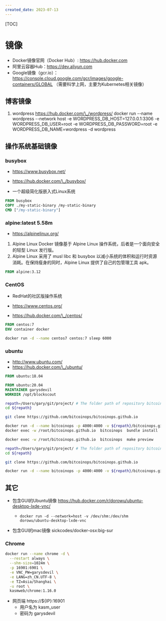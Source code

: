 ```yaml
---
created_date: 2023-07-13
---
```


[TOC]

# 镜像

- Docker镜像官网（Docker Hub）: https://hub.docker.com
- 阿里云容器Hub：https://dev.aliyun.com
- Google镜像（gcr.io）：https://console.cloud.google.com/gcr/images/google-containers/GLOBAL
  （需要科学上网，主要为Kubernetes相关镜像）

## 博客镜像

1. wordpress
   https://hub.docker.com/\_/wordpress/
   docker run --name wordpress --network host -e WORDPRESS_DB_HOST=127.0.0.1:3306 -e WORDPRESS_DB_USER=root -e WORDPRESS_DB_PASSWORD=root -e WORDPRESS_DB_NAME=wordpress -d wordpress

## 操作系统基础镜像

### busybox

- https://www.busybox.net/

- https://hub.docker.com/\_/busybox/

- 一个超级简化版嵌入式Linux系统

```Dockerfile
FROM busybox
COPY ./my-static-binary /my-static-binary
CMD ["/my-static-binary"]
```

### alpine:latest 5.58m

- https://alpinelinux.org/

1. Alpine Linux Docker 镜像基于 Alpine Linux 操作系统，后者是一个面向安全的轻型 Linux 发行版。
2. Alpine Linux 采用了 musl libc 和 busybox 以减小系统的体积和运行时资源消耗。在保持瘦身的同时，Alpine Linux 提供了自己的包管理工具 apk。

```Dockerfile
FROM alpine:3.12
```

### CentOS

- RedHat的社区版操作系统

- https://www.centos.org/

- https://hub.docker.com/\_/centos/

```Dockerfile
FROM centos:7
ENV container docker
```

```bash
docker run -d --name centos7 centos:7 sleep 6000
```

### ubuntu

- http://www.ubuntu.com/
- https://hub.docker.com/\_/ubuntu/

```Dockerfile
FROM ubuntu:18.04
```

```Dockerfile
FROM ubuntu:20.04
MAINTAINER garysdevil
WORKDIR /opt/blockscout
```

```bash
repath=/Users/gary/git/project/ # The folder path of repository bitcoinops.github.io
cd ${repath}

git clone https://github.com/bitcoinops/bitcoinops.github.io

docker run -d --name bitcoinops -p 4000:4000 -v ${repath}/bitcoinops.github.io:/root/bitcoinops.github.io ruby:2.6.4-stretch sleep 31536000
docker exec -w /root/bitcoinops.github.io  bitcoinops  bundle install

docker exec -w /root/bitcoinops.github.io  bitcoinops  make preview
```

```bash
repath=/Users/gary/git/project/ # The folder path of repository bitcoinops.github.io
cd ${repath}

git clone https://github.com/bitcoinops/bitcoinops.github.io

docker run -d --name bitcoinops -p 4000:4000 -v ${repath}/bitcoinops.github.io:/root/bitcoinops.github.io -w /root/bitcoinops.github.io ruby:2.6.4-stretch /bin/bash -c "bundle install && make preview"
```

## 其它

- 包含GUI的Ubuntu镜像 https://hub.docker.com/r/dorowu/ubuntu-desktop-lxde-vnc/

  - `docker run -d --network=host -v /dev/shm:/dev/shm dorowu/ubuntu-desktop-lxde-vnc`

- 包含GUI的mac镜像 sickcodes/docker-osx:big-sur

### Chrome

```bash
docker run --name chrome -d \
  --restart always \
  --shm-size=1024m \
  -p 16901:6901 \
  -e VNC_PW=garysdevil \
  -e LANG=zh_CN.UTF-8 \
  -e TZ=Asia/Shanghai \
  -u root \
  kasmweb/chrome:1.16.0
```

- 网页端 https://${IP}:16901
  - 用户名为 kasm_user
  - 密码为 garysdevil
